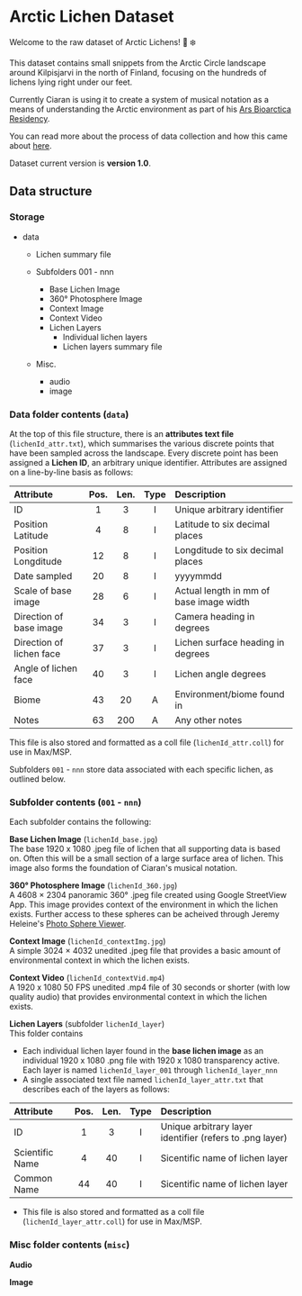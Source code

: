 # Arctic Lichen Dataset 

Welcome to the raw dataset of Arctic Lichens! :seedling: :snowflake:

This dataset contains small snippets from the Arctic Circle landscape around Kilpisjarvi in the north of Finland, focusing on the hundreds of lichens lying right under our feet.

Currently Ciaran is using it to create a system of musical notation as a means of understanding the Arctic environment as part of his [Ars Bioarctica Residency](https://bioartsociety.fi/projects/ars-bioarctica).

You can read more about the process of data collection and how this came about [here](www.ciaranframe.com/blog/arctic1).

Dataset current version is **version 1.0**.


## Data structure

### Storage

- data
    - Lichen summary file 
   
    - Subfolders 001 - nnn
	    - Base Lichen Image
	    - 360° Photosphere Image
	    - Context Image
	    - Context Video
	    - Lichen Layers
		    - Individual lichen layers
		    - Lichen layers summary file <br />
    - Misc.
        - audio
        - image


### Data folder contents (`data`)

At the top of this file structure, there is an **attributes text file** (`lichenId_attr.txt`), which summarises the various discrete points that have been sampled across the landscape. Every discrete point has been assigned a **Lichen ID**, an arbitrary unique identifier. Attributes are assigned on a line-by-line basis as follows:<br />

| Attribute     | Pos.         | Len.|Type|Description |
|:------------- |:------:| :-----:| :-----:|:-------------|
|ID | 1 | 3 | I| Unique arbitrary identifier
| Position Latitude | 4 | 8 | I| Latitude to six decimal places
| Position Longditude | 12 | 8 | I| Longditude to six decimal places
| Date sampled | 20 | 8 | I| yyyymmdd
| Scale of base image  | 28 |  6 | I | Actual length in mm of base image width
| Direction of base image  | 34 |  3 | I | Camera heading in degrees
| Direction of lichen face  | 37 |  3 | I | Lichen surface heading in degrees
| Angle of lichen face  | 40 |  3 | I | Lichen angle degrees
| Biome | 43 | 20 | A| Environment/biome found in
| Notes | 63 | 200 | A| Any other notes


This file is also stored and formatted as a coll file (`lichenId_attr.coll`) for use in Max/MSP.

Subfolders `001` - `nnn` store data associated with each specific lichen, as outlined below.

### Subfolder contents (`001` - `nnn`)

Each subfolder contains the following:

**Base Lichen Image** (`lichenId_base.jpg`) <br />
The base 1920 x 1080 .jpeg file of lichen that all supporting data is based on. Often this will be a small section of a large surface area of lichen. This image also forms the foundation of Ciaran's musical notation.

**360° Photosphere Image** (`lichenId_360.jpg`) <br />
A 4608 × 2304 panoramic 360°  .jpeg file created using Google StreetView App. This image provides context of the environment in which the lichen exists. Further access to these spheres can be acheived through Jeremy Heleine's [Photo Sphere Viewer](https://github.com/JeremyHeleine/Photo-Sphere-Viewer).

**Context Image** (`lichenId_contextImg.jpg`) <br />
A simple 3024 × 4032 unedited .jpeg file that provides a basic amount of environmental context in which the lichen exists.

**Context Video** (`lichenId_contextVid.mp4`) <br />
A 1920 x 1080 50 FPS unedited .mp4 file of 30 seconds or shorter (with low quality audio) that provides environmental context in which the lichen exists.

**Lichen Layers** (subfolder `lichenId_layer`) <br />
This folder contains
 
* Each individual lichen layer found in the **base lichen image** as an individual 1920 x 1080 .png file with 1920 x 1080 transparency active. Each layer is named `lichenId_layer_001` through `lichenId_layer_nnn` 
* A single associated text file named `lichenId_layer_attr.txt` that describes each of the layers as follows:

| Attribute     | Pos.         | Len.|Type|Description |
|:------------- |:------:| :-----:| :-----:|:-------------|
|ID | 1 | 3 | I| Unique arbitrary layer identifier (refers to .png layer)
| Scientific Name | 4 | 40 | I| Sicentific name of lichen layer
| Common Name | 44 | 40 | I| Sicentific name of lichen layer

* This file is also stored and formatted as a coll file (`lichenId_layer_attr.coll`) for use in Max/MSP.

### Misc folder contents (`misc`)

**Audio** 

**Image** 



